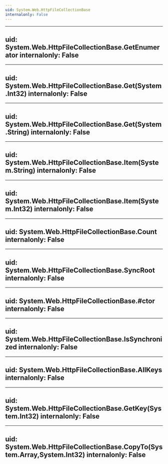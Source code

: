 ```yaml
---
uid: System.Web.HttpFileCollectionBase
internalonly: False
---
```


---
uid: System.Web.HttpFileCollectionBase.GetEnumerator
internalonly: False
---

---
uid: System.Web.HttpFileCollectionBase.Get(System.Int32)
internalonly: False
---

---
uid: System.Web.HttpFileCollectionBase.Get(System.String)
internalonly: False
---

---
uid: System.Web.HttpFileCollectionBase.Item(System.String)
internalonly: False
---

---
uid: System.Web.HttpFileCollectionBase.Item(System.Int32)
internalonly: False
---

---
uid: System.Web.HttpFileCollectionBase.Count
internalonly: False
---

---
uid: System.Web.HttpFileCollectionBase.SyncRoot
internalonly: False
---

---
uid: System.Web.HttpFileCollectionBase.#ctor
internalonly: False
---

---
uid: System.Web.HttpFileCollectionBase.IsSynchronized
internalonly: False
---

---
uid: System.Web.HttpFileCollectionBase.AllKeys
internalonly: False
---

---
uid: System.Web.HttpFileCollectionBase.GetKey(System.Int32)
internalonly: False
---

---
uid: System.Web.HttpFileCollectionBase.CopyTo(System.Array,System.Int32)
internalonly: False
---
